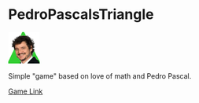 # PedroPascalsTriangle

<img src="favicon.png?raw=true" width="64">

Simple "game" based on love of math and Pedro Pascal.

[Game Link](https://asteriskman7.github.io/PedroPascalsTriangle)
